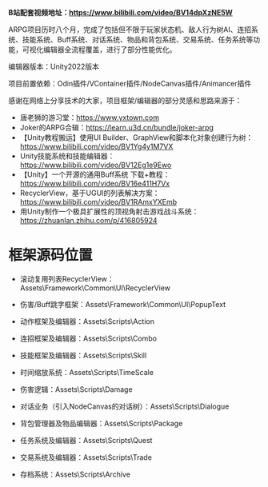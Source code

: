 **B站配套视频地址：https://www.bilibili.com/video/BV14dpXzNE5W**

ARPG项目历时八个月，完成了包括但不限于玩家状态机、敌人行为树AI、连招系统、技能系统、Buff系统、对话系统、物品和背包系统、交易系统、任务系统等功能，可视化编辑器全流程覆盖，进行了部分性能优化。

编辑器版本：Unity2022版本

项目前置依赖：Odin插件/VContainer插件/NodeCanvas插件/Animancer插件

感谢在网络上分享技术的大家，项目框架/编辑器的部分灵感和思路来源于：

* 唐老狮的游习堂：https://www.yxtown.com
* Joker的ARPG合辑：https://learn.u3d.cn/bundle/joker-arpg 
* 【Unity教程搬运】使用UI Builder、GraphView和脚本化对象创建行为树：https://www.bilibili.com/video/BV1Yg4y1M7VX 
* Unity技能系统和技能编辑器：https://www.bilibili.com/video/BV12Eg1e9Ewo 
* 【Unity】一个开源的通用Buff系统 下载+教程：https://www.bilibili.com/video/BV16e411H7Vx 
* RecyclerView，基于UGUI的列表解决方案：https://www.bilibili.com/video/BV1RAmxYXEmb 
* 用Unity制作一个极具扩展性的顶视角射击游戏战斗系统：https://zhuanlan.zhihu.com/p/416805924 



# 框架源码位置

* 滚动复用列表RecyclerView：Assets\Framework\Common\UI\RecyclerView

* 伤害/Buff跳字框架：Assets\Framework\Common\UI\PopupText
* 动作框架及编辑器：Assets\Scripts\Action
* 连招框架及编辑器：Assets\Scripts\Combo
* 技能框架及编辑器：Assets\Scripts\Skill
* 时间缩放系统：Assets\Scripts\TimeScale
* 伤害逻辑：Assets\Scripts\Damage
* 对话业务（引入NodeCanvas的对话树）：Assets\Scripts\Dialogue
* 背包管理器及物品编辑器：Assets\Scripts\Package
* 任务系统及编辑器：Assets\Scripts\Quest
* 交易系统及编辑器：Assets\Scripts\Trade
* 存档系统：Assets\Scripts\Archive


